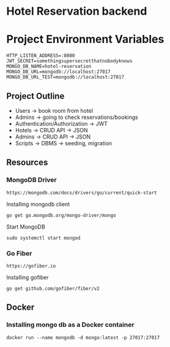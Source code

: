 # Hotel Reservation backend

# Project Environment Variables
```
HTTP_LISTEN_ADDRESS=:8000
JWT_SECRET=somethingsupersecretthatnobodyknows
MONGO_DB_NAME=hotel-reservation
MONGO_DB_URL=mongodb://localhost:27017
MONGO_DB_URL_TEST=mongodb://localhost:27017
```

## Project Outline
- Users -> book room from hotel
- Admins -> going to check reservations/bookings
- Authentication/Authorization -> JWT 
- Hotels -> CRUD API -> JSON
- Admins -> CRUD API -> JSON
- Scripts -> DBMS -> seeding, migration

## Resources
### MongoDB Driver
``` 
https://mongodb.com/docs/drivers/go/current/quick-start
```

Installing mongodb client
```
go get go.mongodb.org/mongo-driver/mongo
```           

Start MongoDB
```
sudo systemctl start mongod
```

### Go Fiber
```
https://gofiber.io
```

Installing gofiber
```
go get github.com/gofiber/fiber/v2
```

## Docker
### Installing mongo db as a Docker container
```
docker run --name mongodb -d mongo:latest -p 27017:27017
```

